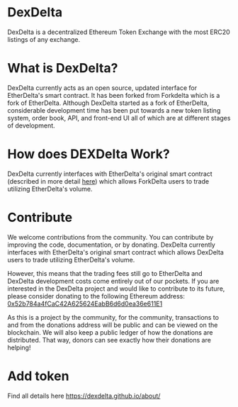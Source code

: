 # DexDelta

DexDelta is a decentralized Ethereum Token Exchange with the most ERC20 listings of any exchange.


# What is DexDelta?
DexDelta currently acts as an open source, updated interface for EtherDelta's smart contract. It has been forked from Forkdelta which is a fork of EtherDelta. Although DexDelta started as a fork of EtherDelta, considerable development time has been put towards a new token listing system, order book, API, and front-end UI all of which are at different stages of development. 


# How does DEXDelta Work?
DexDelta currently interfaces with EtherDelta's original smart contract (described in more detail [here](https://www.reddit.com/r/EtherDelta/comments/6kdiyl/smart_contract_overview/)) which allows ForkDelta users to trade utilizing EtherDelta's volume.


# Contribute
We welcome contributions from the community. You can contribute by improving the code, documentation, or by donating. 
DexDelta currently interfaces with EtherDelta's original smart contract which allows DexDelta users to trade utilizing EtherDelta's volume. 

However, this means that the trading fees still go to EtherDelta and DexDelta development costs come entirely out of our pockets. If you are interested in the DexDelta project and would like to contribute to its future, please consider donating to the following Ethereum address: <a href="https://etherscan.io/address/0x52b784a4fCaC42A625624EabB6d6d0ea36e611E1">0x52b784a4fCaC42A625624EabB6d6d0ea36e611E1</a>

As this is a project by the community, for the community, transactions to and from the donations address will be public and can be viewed on the blockchain. We will also keep a public ledger of how the donations are distributed. That way, donors can see exactly how their donations are helping!

# Add token

Find all details here https://dexdelta.github.io/about/

